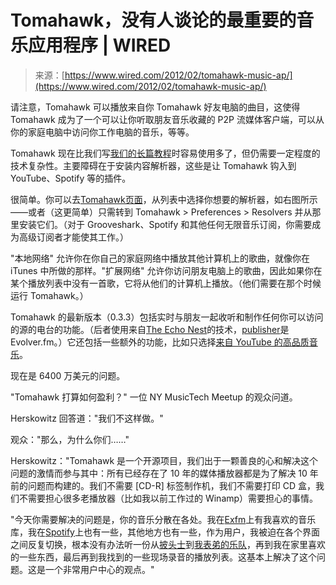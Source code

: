 <!--yml

category: 未分类

date: 2024-05-27 14:56:47

-->

# Tomahawk，没有人谈论的最重要的音乐应用程序 | WIRED

> 来源：[https://www.wired.com/2012/02/tomahawk-music-ap/](https://www.wired.com/2012/02/tomahawk-music-ap/)

请注意，Tomahawk 可以播放来自你 Tomahawk 好友电脑的曲目，这使得 Tomahawk 成为了一个可以让你听取朋友音乐收藏的 P2P 流媒体客户端，可以从你的家庭电脑中访问你工作电脑的音乐，等等。

Tomahawk 现在比我们写[我们的长篇教程](http://evolver.fm/2011/03/31/tomahawk-next-generation-music-player-the-beginners-guide/)时容易使用多了，但仍需要一定程度的技术复杂性。主要障碍在于安装内容解析器，这些是让 Tomahawk 钩入到 YouTube、Spotify 等的插件。

很简单。你可以去[Tomahawk页面](http://www.tomahawk-player.org/)，从列表中选择你想要的解析器，如右图所示——或者（这更简单）只需转到 Tomahawk > Preferences > Resolvers 并从那里安装它们。（对于 Grooveshark、Spotify 和其他任何无限音乐订阅，你需要成为高级订阅者才能使其工作。）

"本地网络" 允许你在你自己的家庭网络中播放其他计算机上的歌曲，就像你在 iTunes 中所做的那样。"扩展网络" 允许你访问朋友电脑上的歌曲，因此如果你在某个播放列表中没有一首歌，它将从他们的计算机上播放。（他们需要在那个时候运行 Tomahawk。）

Tomahawk 的最新版本（0.3.3）包括实时与朋友一起收听和制作任何你可以访问的源的电台的功能。（后者使用来自[The Echo Nest](http://the.echonest.com)的技术，[publisher](http://evolver.fm/about/)是 Evolver.fm。）它还包括一些额外的功能，比如只选择[来自 YouTube 的高品质音乐](http://evolver.fm/2011/02/08/how-to-get-better-sound-on-youtube/)。

现在是 6400 万美元的问题。

"Tomahawk 打算如何盈利？" 一位 NY MusicTech Meetup 的观众问道。

Herskowitz 回答道："我们不这样做。"

观众："那么，为什么你们……"

Herskowitz："Tomahawk 是一个开源项目，我们出于一颗善良的心和解决这个问题的激情而参与其中：所有已经存在了 10 年的媒体播放器都是为了解决 10 年前的问题而构建的。我们不需要 [CD-R] 标签制作机，我们不需要打印 CD 盒，我们不需要担心很多老播放器（比如我以前工作过的 Winamp）需要担心的事情。

"今天你需要解决的问题是，你的音乐分散在各处。我在[Exfm](http://evolver.fm/2011/10/05/exfm-puts-webs-music-within-easy-reach-now-its-ready-for-primetime/)上有我喜欢的音乐库，我在[Spotify](http://evolver.fm/appdb/app/spotify/)上也有一些，其他地方也有一些，作为用户，我被迫在各个界面之间反复切换，根本没有办法听一份从[披头士](http://evolver.fm/2011/12/12/stunning-beatles-app-masquerades-as-ibook/)到[我表弟的乐队](https://www.wired.com/underwire/2010/04/javelin/all/1)，再到我在家里喜欢的一些东西，最后再到我找到的一些现场录音的播放列表。这基本上解决了这个问题。这是一个非常用户中心的观点。"
